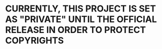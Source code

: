 # CURRENTLY, THIS PROJECT IS SET AS "PRIVATE" UNTIL THE OFFICIAL RELEASE IN ORDER TO PROTECT COPYRIGHTS
